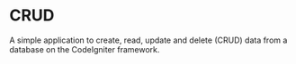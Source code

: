 # CRUD
A simple application to create, read, update and delete (CRUD) data from a database on the CodeIgniter framework.
